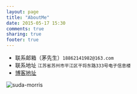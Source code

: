```yaml
---
layout: page
title: "AboutMe"
date: 2015-05-17 15:30
comments: true
sharing: true
footer: true
---
```

* 联系邮箱（茅先生）`18862141982@163.com`
* 联系地址 `江苏省苏州市平江区干将东路333号电子信息楼`
* [博客地址](http://suda-morris.github.io)

![suda-morris](http://i.imgur.com/Nn7Krru.gif)